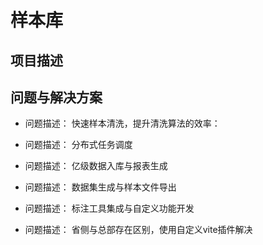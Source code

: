 # 样本库
## 项目描述


## 问题与解决方案
- 问题描述：
  快速样本清洗，提升清洗算法的效率：

- 问题描述：
  分布式任务调度

- 问题描述：
  亿级数据入库与报表生成

- 问题描述：
  数据集生成与样本文件导出


- 问题描述：
  标注工具集成与自定义功能开发

- 问题描述：
  省侧与总部存在区别，使用自定义vite插件解决